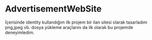 # AdvertisementWebSite
İçerisinde identity kullandığım ilk projem bir ilan sitesi olarak tasarladım png,jpeg vb. dosya yükleme araçlarını da ilk olarak bu projemde deneyimledim.
